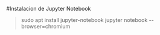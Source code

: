 
#Instalacion de Jupyter Notebook

>sudo apt install jupyter-notebook
>jupyter notebook --browser=chromium


